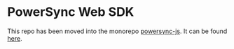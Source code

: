 # PowerSync Web SDK

This repo has been moved into the monorepo [powersync-js](https://github.com/powersync-ja/powersync-js). It can be found [here](https://github.com/powersync-ja/powersync-js/tree/main/packages/powersync-sdk-web).
